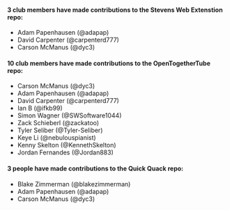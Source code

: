 #### 3 club members have made contributions to the Stevens Web Extenstion repo:

-   Adam Papenhausen (@adapap)
-   David Carpenter (@carpenterd777)
-   Carson McManus (@dyc3)

#### 10 club members have made contributions to the OpenTogetherTube repo:

-   Carson McManus (@dyc3)
-   Adam Papenhausen (@adapap)
-   David Carpenter (@carpenterd777)
-   Ian B (@ifkb99)
-   Simon Wagner (@SWSoftware1044)
-   Zack Schieberl (@zackatoo)
-   Tyler Seliber (@Tyler-Seliber)
-   Keye Li (@nebulouspianist)
-   Kenny Skelton (@KennethSkelton)
-   Jordan Fernandes (@Jordan883)

#### 3 people have made contributions to the Quick Quack repo:

-   Blake Zimmerman (@blakezimmerman)
-   Adam Papenhausen (@adapap)
-   Carson McManus (@dyc3)
